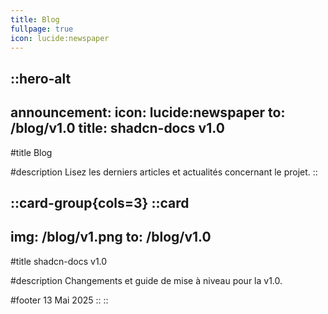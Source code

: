 ```yaml
---
title: Blog
fullpage: true
icon: lucide:newspaper
---
```


::hero-alt
---
announcement:
  icon: lucide:newspaper
  to: /blog/v1.0
  title: shadcn-docs v1.0
---

#title
Blog

#description
Lisez les derniers articles et actualités concernant le projet.
::

::card-group{cols=3}
  ::card
  ---
  img: /blog/v1.png
  to: /blog/v1.0
  ---

  #title
  shadcn-docs v1.0

  #description
  Changements et guide de mise à niveau pour la v1.0.

  #footer
  13 Mai 2025
  ::
::
